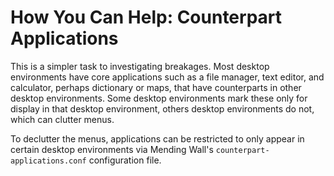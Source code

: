 # How You Can Help: Counterpart Applications

This is a simpler task to investigating breakages. Most desktop environments have core applications such as a file manager, text editor, and calculator, perhaps dictionary or maps, that have counterparts in other desktop environments. Some desktop environments mark these only for display in that desktop environment, others desktop environments do not, which can clutter menus.

To declutter the menus, applications can be restricted to only appear in certain desktop environments via Mending Wall's `counterpart-applications.conf` configuration file.

